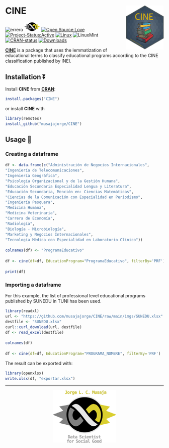 
# CINE <img src="imgs/hex_emblema_CINE.png" align="right" width="120"/>

<!-- badges: start -->

![errero](https://img.shields.io/badge/R-276DC3?style=for-the-badge&logo=r&logoColor=white)
<img src="imgs/logo_infinito.png" width="50"/>
[![Open Source Love](https://badges.frapsoft.com/os/v3/open-source.svg?v=103)](https://github.com/ellerbrock/open-source-badges/)
[![Project-Status:Active](https://www.repostatus.org/badges/latest/active.svg)](https://www.repostatus.org/#active)
[![Linux](https://svgshare.com/i/Zhy.svg)](https://svgshare.com/i/Zhy.svg)
![LinuxMint](https://img.shields.io/badge/Linux_Mint-87CF3E?style=for-the2-badge&logo=linux-mint&logoColor=white)
[![CRAN-status](https://www.r-pkg.org/badges/version/CINE)](https://CRAN.R-project.org/package=CINE)
[![Downloads](https://cranlogs.r-pkg.org/badges/grand-total/CINE?color=yellow)](https://CRAN.R-project.org/package=CINE)

<!-- badges: end -->

[**CINE**](https://github.com/musajajorge/cine/) is a package that uses the lemmatization of educational terms to classify educational programs according to the CINE classification published by INEI.

## Installation :arrow_double_down:

Install **CINE** from [**CRAN**](https://CRAN.R-project.org/package=CINE):

``` r
install.packages("CINE")
```

or install **CINE** with

``` r
library(remotes)
install_github("musajajorge/CINE")
```

## Usage :muscle:

### Creating a dataframe

``` r
df <- data.frame(c("Administración de Negocios Internacionales",
"Ingeniería de Telecomunicaciones",
"Ingeniería Geográfica",
"Psicología Organizacional y de la Gestión Humana",
"Educación Secundaria Especialidad Lengua y Literatura",
"Educación Secundaria, Mención en: Ciencias Matemáticas",
"Ciencias de la Comunicación con Especialidad en Periodismo",
"Ingeniería Pesquera",
"Medicina Humana",
"Medicina Veterinaria",
"Carrera de Economía",
"Radiología",
"Biología - Microbiología",
"Marketing y Negocios Internacionales",
"Tecnología Médica con Especialidad en Laboratorio Clínico"))

colnames(df) <- "ProgramaEducativo"

df <- cine(df=df, EducationProgram="ProgramaEducativo", filterBy='PRF')

print(df)
```

### Importing a dataframe

For this example, the list of professional level educational programs published by SUNEDU in TUNI has been used.  

``` r
library(readxl)
url <- "https://github.com/musajajorge/CINE/raw/main/imgs/SUNEDU.xlsx"
destfile <- "SUNEDU.xlsx"
curl::curl_download(url, destfile)
df <- read_excel(destfile)

colnames(df)

df <- cine(df=df, EducationProgram="PROGRAMA_NOMBRE", filterBy='PRF')
```

The result can be exported with:  

``` r
library(openxlsx)
write.xlsx(df, "exportar.xlsx")
```


------------

<p align="center">
    <img src="imgs/item_infinito.png" width="40%">
</p>
